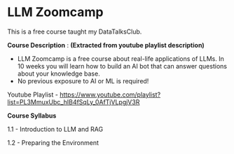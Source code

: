 # LLM Zoomcamp

This is a free course taught my DataTalksClub.

**Course Description** : **(Extracted from youtube playlist description)**
*  LLM Zoomcamp is a free course about real-life applications of LLMs. In 10 weeks you will learn how to build an AI bot that can answer questions about your knowledge base. 
*  No previous exposure to AI or ML is required! 

Youtube Playlist - https://www.youtube.com/playlist?list=PL3MmuxUbc_hIB4fSqLy_0AfTjVLpgjV3R

**Course Syllabus**

1.1 - Introduction to LLM and RAG 

1.2 - Preparing the Environment

